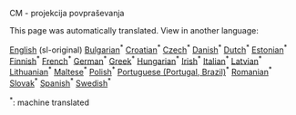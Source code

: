 <p> CM - projekcija povpraševanja </p>

This page was automatically translated. View in another language:

[English](../en/CM-Demand-projection.md) (sl-original) [Bulgarian](../bg/CM-Demand-projection.md)<sup>\*</sup> [Croatian](../hr/CM-Demand-projection.md)<sup>\*</sup> [Czech](../cs/CM-Demand-projection.md)<sup>\*</sup> [Danish](../da/CM-Demand-projection.md)<sup>\*</sup> [Dutch](../nl/CM-Demand-projection.md)<sup>\*</sup> [Estonian](../et/CM-Demand-projection.md)<sup>\*</sup> [Finnish](../fi/CM-Demand-projection.md)<sup>\*</sup> [French](../fr/CM-Demand-projection.md)<sup>\*</sup> [German](../de/CM-Demand-projection.md)<sup>\*</sup> [Greek](../el/CM-Demand-projection.md)<sup>\*</sup> [Hungarian](../hu/CM-Demand-projection.md)<sup>\*</sup> [Irish](../ga/CM-Demand-projection.md)<sup>\*</sup> [Italian](../it/CM-Demand-projection.md)<sup>\*</sup> [Latvian](../lv/CM-Demand-projection.md)<sup>\*</sup> [Lithuanian](../lt/CM-Demand-projection.md)<sup>\*</sup> [Maltese](../mt/CM-Demand-projection.md)<sup>\*</sup> [Polish](../pl/CM-Demand-projection.md)<sup>\*</sup> [Portuguese (Portugal, Brazil)](../pt/CM-Demand-projection.md)<sup>\*</sup> [Romanian](../ro/CM-Demand-projection.md)<sup>\*</sup> [Slovak](../sk/CM-Demand-projection.md)<sup>\*</sup>  [Spanish](../es/CM-Demand-projection.md)<sup>\*</sup> [Swedish](../sv/CM-Demand-projection.md)<sup>\*</sup> 

<sup>\*</sup>: machine translated
